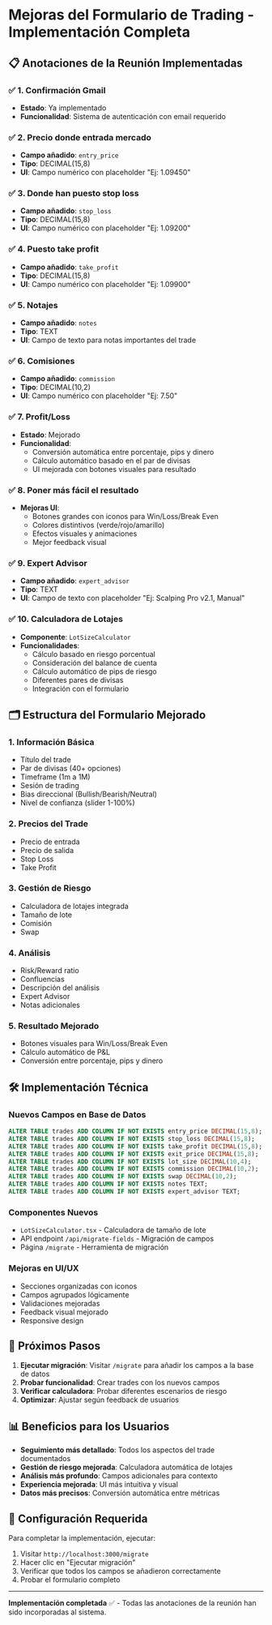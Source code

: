 # Mejoras del Formulario de Trading - Implementación Completa

## 📋 Anotaciones de la Reunión Implementadas

### ✅ 1. Confirmación Gmail
- **Estado**: Ya implementado
- **Funcionalidad**: Sistema de autenticación con email requerido

### ✅ 2. Precio donde entrada mercado
- **Campo añadido**: `entry_price`
- **Tipo**: DECIMAL(15,8)
- **UI**: Campo numérico con placeholder "Ej: 1.09450"

### ✅ 3. Donde han puesto stop loss
- **Campo añadido**: `stop_loss`
- **Tipo**: DECIMAL(15,8)
- **UI**: Campo numérico con placeholder "Ej: 1.09200"

### ✅ 4. Puesto take profit
- **Campo añadido**: `take_profit`
- **Tipo**: DECIMAL(15,8)
- **UI**: Campo numérico con placeholder "Ej: 1.09900"

### ✅ 5. Notajes
- **Campo añadido**: `notes`
- **Tipo**: TEXT
- **UI**: Campo de texto para notas importantes del trade

### ✅ 6. Comisiones
- **Campo añadido**: `commission`
- **Tipo**: DECIMAL(10,2)
- **UI**: Campo numérico con placeholder "Ej: 7.50"

### ✅ 7. Profit/Loss
- **Estado**: Mejorado
- **Funcionalidad**: 
  - Conversión automática entre porcentaje, pips y dinero
  - Cálculo automático basado en el par de divisas
  - UI mejorada con botones visuales para resultado

### ✅ 8. Poner más fácil el resultado
- **Mejoras UI**:
  - Botones grandes con iconos para Win/Loss/Break Even
  - Colores distintivos (verde/rojo/amarillo)
  - Efectos visuales y animaciones
  - Mejor feedback visual

### ✅ 9. Expert Advisor
- **Campo añadido**: `expert_advisor`
- **Tipo**: TEXT
- **UI**: Campo de texto con placeholder "Ej: Scalping Pro v2.1, Manual"

### ✅ 10. Calculadora de Lotajes
- **Componente**: `LotSizeCalculator`
- **Funcionalidades**:
  - Cálculo basado en riesgo porcentual
  - Consideración del balance de cuenta
  - Cálculo automático de pips de riesgo
  - Diferentes pares de divisas
  - Integración con el formulario

## 🗂️ Estructura del Formulario Mejorado

### 1. **Información Básica**
- Título del trade
- Par de divisas (40+ opciones)
- Timeframe (1m a 1M)
- Sesión de trading
- Bias direccional (Bullish/Bearish/Neutral)
- Nivel de confianza (slider 1-100%)

### 2. **Precios del Trade**
- Precio de entrada
- Precio de salida
- Stop Loss
- Take Profit

### 3. **Gestión de Riesgo**
- Calculadora de lotajes integrada
- Tamaño de lote
- Comisión
- Swap

### 4. **Análisis**
- Risk/Reward ratio
- Confluencias
- Descripción del análisis
- Expert Advisor
- Notas adicionales

### 5. **Resultado Mejorado**
- Botones visuales para Win/Loss/Break Even
- Cálculo automático de P&L
- Conversión entre porcentaje, pips y dinero

## 🛠️ Implementación Técnica

### Nuevos Campos en Base de Datos
```sql
ALTER TABLE trades ADD COLUMN IF NOT EXISTS entry_price DECIMAL(15,8);
ALTER TABLE trades ADD COLUMN IF NOT EXISTS stop_loss DECIMAL(15,8);
ALTER TABLE trades ADD COLUMN IF NOT EXISTS take_profit DECIMAL(15,8);
ALTER TABLE trades ADD COLUMN IF NOT EXISTS exit_price DECIMAL(15,8);
ALTER TABLE trades ADD COLUMN IF NOT EXISTS lot_size DECIMAL(10,4);
ALTER TABLE trades ADD COLUMN IF NOT EXISTS commission DECIMAL(10,2);
ALTER TABLE trades ADD COLUMN IF NOT EXISTS swap DECIMAL(10,2);
ALTER TABLE trades ADD COLUMN IF NOT EXISTS notes TEXT;
ALTER TABLE trades ADD COLUMN IF NOT EXISTS expert_advisor TEXT;
```

### Componentes Nuevos
- `LotSizeCalculator.tsx` - Calculadora de tamaño de lote
- API endpoint `/api/migrate-fields` - Migración de campos
- Página `/migrate` - Herramienta de migración

### Mejoras en UI/UX
- Secciones organizadas con iconos
- Campos agrupados lógicamente
- Validaciones mejoradas
- Feedback visual mejorado
- Responsive design

## 🚀 Próximos Pasos

1. **Ejecutar migración**: Visitar `/migrate` para añadir los campos a la base de datos
2. **Probar funcionalidad**: Crear trades con los nuevos campos
3. **Verificar calculadora**: Probar diferentes escenarios de riesgo
4. **Optimizar**: Ajustar según feedback de usuarios

## 📊 Beneficios para los Usuarios

- **Seguimiento más detallado**: Todos los aspectos del trade documentados
- **Gestión de riesgo mejorada**: Calculadora automática de lotajes
- **Análisis más profundo**: Campos adicionales para contexto
- **Experiencia mejorada**: UI más intuitiva y visual
- **Datos más precisos**: Conversión automática entre métricas

## 🔧 Configuración Requerida

Para completar la implementación, ejecutar:
1. Visitar `http://localhost:3000/migrate`
2. Hacer clic en "Ejecutar migración"
3. Verificar que todos los campos se añadieron correctamente
4. Probar el formulario completo

---

**Implementación completada** ✅ - Todas las anotaciones de la reunión han sido incorporadas al sistema. 